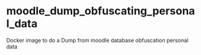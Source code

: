 # moodle_dump_obfuscating_personal_data
Docker image to do a Dump from moodle database obfuscation personal data
